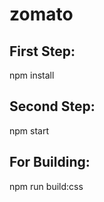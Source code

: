 # zomato


## First Step:
npm install

## Second Step:
npm start

## For Building:
npm run build:css
